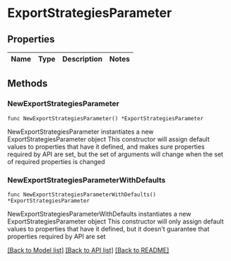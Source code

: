 # ExportStrategiesParameter

## Properties

Name | Type | Description | Notes
------------ | ------------- | ------------- | -------------

## Methods

### NewExportStrategiesParameter

`func NewExportStrategiesParameter() *ExportStrategiesParameter`

NewExportStrategiesParameter instantiates a new ExportStrategiesParameter object
This constructor will assign default values to properties that have it defined,
and makes sure properties required by API are set, but the set of arguments
will change when the set of required properties is changed

### NewExportStrategiesParameterWithDefaults

`func NewExportStrategiesParameterWithDefaults() *ExportStrategiesParameter`

NewExportStrategiesParameterWithDefaults instantiates a new ExportStrategiesParameter object
This constructor will only assign default values to properties that have it defined,
but it doesn't guarantee that properties required by API are set


[[Back to Model list]](../README.md#documentation-for-models) [[Back to API list]](../README.md#documentation-for-api-endpoints) [[Back to README]](../README.md)


